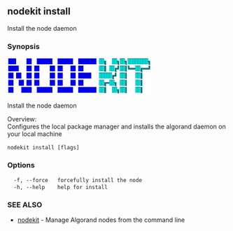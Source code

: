 ## nodekit install

Install the node daemon

### Synopsis

                                                                                           
<img alt="Terminal Render" src="/assets/nodekit.png" width="65%">                                    
                                                                                           
                                                                                           
Install the node daemon                                                                    
                                                                                           
Overview:                                                                                  
Configures the local package manager and installs the algorand daemon on your local machine
                                                                                           

```
nodekit install [flags]
```

### Options

```
  -f, --force   forcefully install the node
  -h, --help    help for install
```

### SEE ALSO

* [nodekit](/README.md)	 - Manage Algorand nodes from the command line

